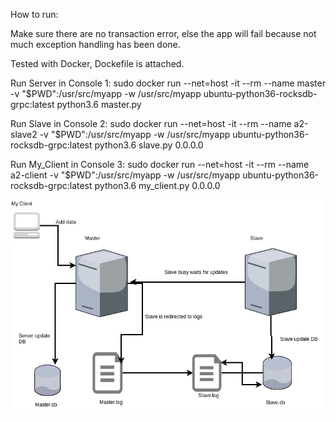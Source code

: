 How to run:

Make sure there are no transaction error, else the app will fail because not much exception handling has been done.

Tested with Docker, Dockefile is attached.

Run Server in Console 1:
sudo docker run --net=host -it --rm --name master -v "$PWD":/usr/src/myapp -w /usr/src/myapp ubuntu-python36-rocksdb-grpc:latest python3.6 master.py

Run Slave in Console 2:
sudo docker run --net=host -it --rm --name a2-slave2 -v "$PWD":/usr/src/myapp -w /usr/src/myapp ubuntu-python36-rocksdb-grpc:latest python3.6 slave.py 0.0.0.0

Run My_Client in Console 3:
sudo docker run --net=host -it --rm --name a2-client -v "$PWD":/usr/src/myapp -w /usr/src/myapp ubuntu-python36-rocksdb-grpc:latest python3.6 my_client.py 0.0.0.0


![alt text](https://github.com/rimpybharot/CMPE273/blob/master/assignment2/Replicator.png)
